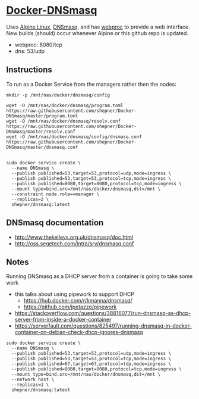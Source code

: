 # [Docker-DNSmasq](https://hub.docker.com/r/shepner/docker-dnsmasq/)

Uses [Alpine Linux](https://hub.docker.com/_/alpine/), [DNSmasq](http://www.thekelleys.org.uk/dnsmasq/doc.html), and has [webproc](https://github.com/jpillora/webproc/) to previde a web interface.  New builds (should) occur whenever Alpine or this github repo is updated.
* webproc:  8080/tcp
* dns: 53/udp

## Instructions

To run as a Docker Service from the managers rather then the nodes:
``` shell
mkdir -p /mnt/nas/docker/dnsmasq/config

wget -O /mnt/nas/docker/dnsmasq/program.toml https://raw.githubusercontent.com/shepner/Docker-DNSmasq/master/program.toml
wget -O /mnt/nas/docker/dnsmasq/resolv.conf https://raw.githubusercontent.com/shepner/Docker-DNSmasq/master/resolv.conf
wget -O /mnt/nas/docker/dnsmasq/config/dnsmasq.conf https://raw.githubusercontent.com/shepner/Docker-DNSmasq/master/dnsmasq.conf


sudo docker service create \
  --name DNSmasq \
  --publish published=53,target=53,protocol=udp,mode=ingress \
  --publish published=53,target=53,protocol=tcp,mode=ingress \
  --publish published=8080,target=8080,protocol=tcp,mode=ingress \
  --mount type=bind,src=/mnt/nas/docker/dnsmasq,dst=/mnt \
  --constraint node.role==manager \
  --replicas=2 \
  shepner/dnsmasq:latest
```

## DNSmasq documentation

* http://www.thekelleys.org.uk/dnsmasq/doc.html
* http://oss.segetech.com/intra/srv/dnsmasq.conf

## Notes

Running DNSmasq as a DHCP server from a container is going to take some work
* this talks about using pipework to support DHCP
  * https://hub.docker.com/r/kmanna/dnsmasq/
  * https://github.com/jpetazzo/pipework
* https://stackoverflow.com/questions/38816077/run-dnsmasq-as-dhcp-server-from-inside-a-docker-container
* https://serverfault.com/questions/825497/running-dnsmasq-in-docker-container-on-debian-check-dhcp-ignores-dnsmasq


``` shell
sudo docker service create \
  --name DNSmasq \
  --publish published=53,target=53,protocol=udp,mode=ingress \
  --publish published=53,target=53,protocol=tcp,mode=ingress \
  --publish published=67,target=67,protocol=tdp,mode=ingress \
  --publish published=8080,target=8080,protocol=tcp,mode=ingress \
  --mount type=bind,src=/mnt/nas/docker/dnsmasq,dst=/mnt \
  --network host \
  --replicas=1 \
  shepner/dnsmasq:latest
```

